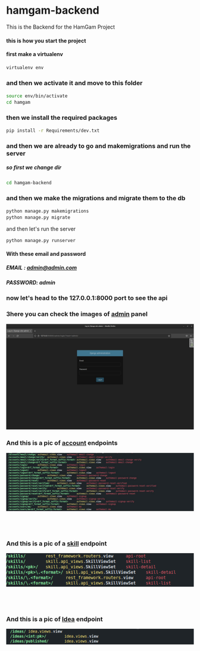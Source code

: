 # hamgam-backend
This is the Backend for the HamGam Project   

#### this is how you start the project 
####  first make a virtualenv 
 ```bash 
 virtualenv env
 ```
 ### and then we activate it and move to this folder 
 ```bash
 source env/bin/activate
 cd hamgam
 ``` 
 ### then we install the required packages 
 ```bash 
 pip install -r Requirements/dev.txt
 ```
 ### and then we are already to go and makemigrations and run the server 
 ##### so first we change dir 
 ```bash 
 cd hamgam-backend
 ```
 ### and then we make the migrations and migrate them to the db 
 ```bash 
 python manage.py makemigrations
 python manage.py migrate
```
and then let's run the server 
```bash 
python manage.py runserver
```
#### With these email and password
##### EMAIL : admin@admin.com 
##### PASSWORD: admin
### now let's head to the 127.0.0.1:8000 port to see the api
### 3here you can check the images of [admin](http://127.0.0.1:8000/admin/) panel 
![ADMIN PANEL](https://github.com/khoramism/hamgam-backend/blob/main/hamgam/jpgs/admin-panel.jpg)
<br> 
### And this is a pic of [account](http://127.0.0.1:8000/accounts/) endpoints 
![Account Endpoints](https://github.com/khoramism/hamgam-backend/blob/main/hamgam/jpgs/account-endpoints.jpg)
<br><br><br><br>
### And this is a pic of a [skill](http://127.0.0.1:8000/skill/) endpoint 
![Skill Endpoint](https://github.com/khoramism/hamgam-backend/blob/main/hamgam/jpgs/skill-endpoint.png)
<br><br><br><br>
### And this is a pic of [Idea](http://127.0.0.1:8000/ideas/) endpoint
![Idea Endpoint](https://github.com/khoramism/hamgam-backend/blob/main/hamgam/jpgs/ideas-endpoint.png)


